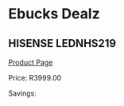 
# Ebucks Dealz
## HISENSE LEDNHS219
[Product Page](https://www.ebucks.com/web/shop/productSelected.do?prodId=1236827370&catId=829912895)

Price: R3999.00

Savings: 


	